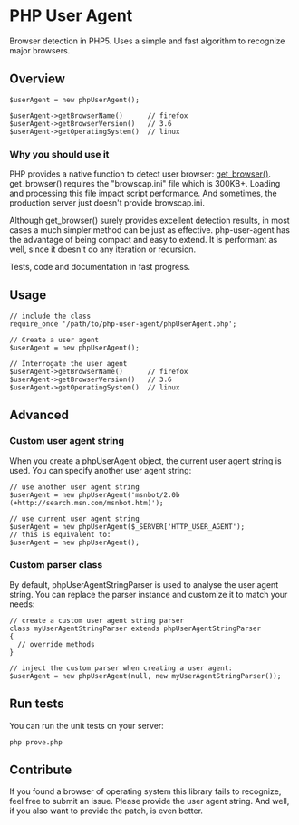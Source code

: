 # PHP User Agent

Browser detection in PHP5.
Uses a simple and fast algorithm to recognize major browsers.

## Overview

    $userAgent = new phpUserAgent();

    $userAgent->getBrowserName()      // firefox
    $userAgent->getBrowserVersion()   // 3.6
    $userAgent->getOperatingSystem()  // linux

### Why you should use it

PHP provides a native function to detect user browser: [get_browser()](http://us2.php.net/manual/en/function.get-browser.php).
get_browser() requires the "browscap.ini" file which is 300KB+.
Loading and processing this file impact script performance.
And sometimes, the production server just doesn't provide browscap.ini.

Although get_browser() surely provides excellent detection results, in most
cases a much simpler method can be just as effective.
php-user-agent has the advantage of being compact and easy to extend.
It is performant as well, since it doesn't do any iteration or recursion.

Tests, code and documentation in fast progress.

## Usage

    // include the class
    require_once '/path/to/php-user-agent/phpUserAgent.php';

    // Create a user agent
    $userAgent = new phpUserAgent();

    // Interrogate the user agent
    $userAgent->getBrowserName()      // firefox
    $userAgent->getBrowserVersion()   // 3.6
    $userAgent->getOperatingSystem()  // linux

## Advanced

### Custom user agent string

When you create a phpUserAgent object, the current user agent string is used.
You can specify another user agent string:

    // use another user agent string
    $userAgent = new phpUserAgent('msnbot/2.0b (+http://search.msn.com/msnbot.htm)');

    // use current user agent string
    $userAgent = new phpUserAgent($_SERVER['HTTP_USER_AGENT');
    // this is equivalent to:
    $userAgent = new phpUserAgent();

### Custom parser class

By default, phpUserAgentStringParser is used to analyse the user agent string.
You can replace the parser instance and customize it to match your needs:

    // create a custom user agent string parser
    class myUserAgentStringParser extends phpUserAgentStringParser
    {
      // override methods
    }

    // inject the custom parser when creating a user agent:
    $userAgent = new phpUserAgent(null, new myUserAgentStringParser());

## Run tests

You can run the unit tests on your server:

    php prove.php

## Contribute

If you found a browser of operating system this library fails to recognize,
feel free to submit an issue. Please provide the user agent string.
And well, if you also want to provide the patch, is even better.
